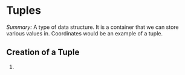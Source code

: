 # Tuples 

_Summary:_ 
A type of data structure. It is a container that we can store various values in. Coordinates would be an example of a tuple.

## Creation of a Tuple 
1. 